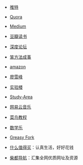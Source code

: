 - [推特](https://twitter.com/)

- [Quora](https://www.quora.com/)

- [Medium](https://medium.com/)

- [豆瓣读书](https://book.douban.com/)

- [深度论坛](https://bbs.deepin.org/)

- [笨方法成事](http://www.learnthingsthehardway.com/)

- [amazon](https://www.amazon.cn/Kindle%E7%94%B5%E5%AD%90%E4%B9%A6/b?ie=UTF8&node=116169071&ref_=nav_topnav_giftcert)

- [廖雪峰](https://liaoxuefeng.com/)

- [实验楼](https://www.shiyanlou.com/)

- [Study-Area](https://study-area.org)

- [网易云音乐](https://music.163.com/#/user/home?id=498767570)

- [菜鸟教程](https://www.runoob.com/)

- [数学乐](https://www.shuxuele.com/)

- [Greasy Fork](https://greasyfork.org/zh-CN)

- [什么值得买](https://www.smzdm.com/)：认真生活，好好花钱

- [柴都导航](https://www.chaidu.com)：汇集全网优质网址及资源